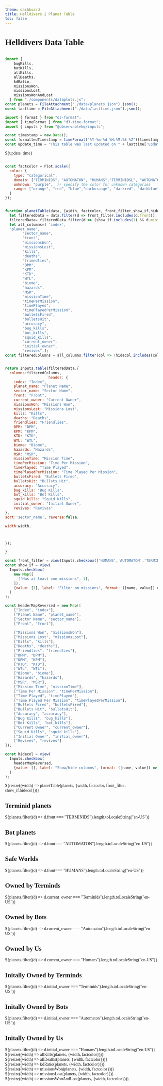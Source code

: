 ```yaml
---
theme: dashboard
title: Helldivers 2 Planet Table
toc: false
---
```



# Helldivers Data Table

<style>
  
@import url('https://fonts.googleapis.com/css2?family=Goldman&display=swap');

@import url('https://fonts.googleapis.com/css2?family=Rationale&display=swap');
body{ 
  font-family: 'Goldman' !important;
}
.card, .big {
  font-family: 'Goldman' !important;
}
[class*="inputs"] {
  font-family: 'Rationale' !important;
}
[class*="plot"] {
  font-family: 'Goldman' !important;
}
</style>

```js

import {
    bugKills,
    botKills,
    allKills,
    allDeaths,
    kdRatio,
    missionsWon,
    missionsLost,
    missionsWonAndLost
  } from "./components/dataplots.js";
const planets = FileAttachment("./data/planets.json").json();
const lasttime = FileAttachment("./data/lasttime.json").json();
```
```js
import { format } from "d3-format";
import { timeFormat } from "d3-time-format";
import { inputs } from "@observablehq/inputs";

const timestamp = new Date();
const formattedTimestamp = timeFormat("%Y-%m-%d %H:%M:%S %Z")(timestamp);
const update_time = "This table was last updated on " + lasttime['update_time'];


```

${update_time}

```js

const factcolor = Plot.scale({
  color: {
    type: "categorical",
    domain: ["TERMINIDS", "AUTOMATON", "HUMANS","TERMINIDSL", "AUTOMATONL", "HUMANSL"],  // specify known categories directly
    unknown: "purple",  // specify the color for unknown categories
    range: ["orange", "red", "blue","darkorange", "darkred", "darkblue"],  // colors for TERMINIDS, AUTOMATON, and HUMANS
  }
});
```


```js

function planetTable(data, {width, factcolor, front_filter,show_if,hidecol}) {
  let filteredData = data.filter(d => front_filter.includes(d.front));
  filteredData= filteredData.filter(d => (show_if.includes(1) && d.missionsWon > 0) || !show_if.includes(1));
  let all_columns=[ 'index',
  "planet_name",
        "sector_name",
        "front",
        "missionsWon",
        "missionsLost",
        "kills",
        "deaths",
        "friendlies",
        "DPM",
        "KPM",
        "KTD",
        "WTL",
        "biome",
        "hazards",
        "MSR",
        "missionTime",
        "timePerMission",
        "timePlayed",
        "timePlayedPerMission",
        "bulletsFired",
        "bulletsHit",
        "accuracy",
        "bug_kills",
        "bot_kills",
        "squid_kills",
        "current_owner",
        "initial_owner",
        "revives",];
const filteredColumns = all_columns.filter(col => !hidecol.includes(col));


return Inputs.table(filteredData,{
  columns:filteredColumns,
                    header: {
    index: "Index",
    planet_name: "Planet Name",
    sector_name: "Sector Name",
    front: "Front",
    current_owner: "Current Owner",
    missionsWon: "Missions Won",
    missionsLost: "Missions Lost",
    kills: "Kills",
    deaths: "Deaths",
    friendlies: "Friendlies",
    DPM: "DPM",
    KPM: "KPM",
    KTD: "KTD",
    WTL: "WTL",
    biome: "Biome",
    hazards: "Hazards",
    MSR: "MSR",
    missionTime: "Mission Time",
    timePerMission: "Time Per Mission",
    timePlayed: "Time Played",
    timePlayedPerMission: "Time Played Per Mission",
    bulletsFired: "Bullets Fired",
    bulletsHit: "Bullets Hit",
    accuracy: "Accuracy",
    bug_kills: "Bug Kills",
    bot_kills: "Bot Kills",
    squid_kills: "Squid Kills",
    initial_owner: "Initial Owner",
    revives: "Revives"
}, 
sort:'sector_name', reverse:false,

width:width,



});

}

const front_filter = view(Inputs.checkbox(['HUMANS','AUTOMATON','TERMINIDS'], {value:['HUMANS','AUTOMATON','TERMINIDS'], label:'Filter by front'}))
const show_if = view(
  Inputs.checkbox(
    new Map([
      ["Has at least one missions", 1],
    ]),
    {value: [1], label: "Filter on missions", format: ([name, value]) => `${name}`}
  )
);

const headerMapReversed = new Map([
    ["Index", "index"],
    ["Planet Name", "planet_name"],
    ["Sector Name", "sector_name"],
    ["Front", "front"],
    
    ["Missions Won", "missionsWon"],
    ["Missions Lost", "missionsLost"],
    ["Kills", "kills"],
    ["Deaths", "deaths"],
    ["Friendlies", "friendlies"],
    ["DPM", "DPM"],
    ["KPM", "KPM"],
    ["KTD", "KTD"],
    ["WTL", "WTL"],
    ["Biome", "biome"],
    ["Hazards", "hazards"],
    ["MSR", "MSR"],
    ["Mission Time", "missionTime"],
    ["Time Per Mission", "timePerMission"],
    ["Time Played", "timePlayed"],
    ["Time Played Per Mission", "timePlayedPerMission"],
    ["Bullets Fired", "bulletsFired"],
    ["Bullets Hit", "bulletsHit"],
    ["Accuracy", "accuracy"],
    ["Bug Kills", "bug_kills"],
    ["Bot Kills", "bot_kills"],
    ["Current Owner", "current_owner"],
    ["Squid Kills", "squid_kills"],
    ["Initial Owner", "initial_owner"],
    ["Revives", "revives"]
]);

const hidecol = view(
  Inputs.checkbox(
    headerMapReversed,
    {value: [], label: "Show/hide columns", format: ([name, value]) => `${name}`}
  )
);


```




<div class="grid grid-cols-1">
  <div class="card">
    ${resize((width) => planetTable(planets, {width, factcolor, front_filter, show_if,hidecol}))}
  </div>
</div>
<!-- Cards with big numbers -->

<div class="grid grid-cols-3">
  <div class="card">
    <h2>Terminid planets</h2>
    <span class="big">${planets.filter((d) => d.front === "TERMINIDS").length.toLocaleString("en-US")}</span>
  </div>
  <div class="card">
    <h2>Bot planets</h2>
    <span class="big">${planets.filter((d) => d.front=== "AUTOMATON").length.toLocaleString("en-US")}</span>
  </div>
  <div class="card">
    <h2>Safe Worlds</h2>
    <span class="big">${planets.filter((d) => d.front=== "HUMANS").length.toLocaleString("en-US")}</span>
  </div>
  <div class="card">
    <h2>Owned by Terminds</h2>
    <span class="big">${planets.filter((d) => d.current_owner === "Terminids").length.toLocaleString("en-US")}</span>
  </div>
    <div class="card">
    <h2>Owned by Bots</h2>
    <span class="big">${planets.filter((d) => d.current_owner === "Automaton").length.toLocaleString("en-US")}</span>
  </div>
    <div class="card">
    <h2>Owned by Us</h2>
    <span class="big">${planets.filter((d) => d.current_owner === "Humans").length.toLocaleString("en-US")}</span>
  </div>

  <div class="card">
    <h2>Initally Owned by Terminds</h2>
    <span class="big">${planets.filter((d) => d.initial_owner === "Terminids").length.toLocaleString("en-US")}</span>
  </div>
    <div class="card">
    <h2>Initally Owned by Bots</h2>
    <span class="big">${planets.filter((d) => d.initial_owner === "Automaton").length.toLocaleString("en-US")}</span>
  </div>
    <div class="card">
    <h2>Initally Owned by Us</h2>
    <span class="big">${planets.filter((d) => d.initial_owner === "Humans").length.toLocaleString("en-US")}</span>
  </div>
</div>


<!-- <canvas id="canvas" width="360" height="20" style="max-width: 100%; color: var(--theme-foreground-focus); border: solid 1px var(--theme-foreground);"></canvas>




 -->

<div class="grid grid-cols-3">
  <div class="card">
    ${resize((width) => allKills(planets, {width, factcolor}))}
  </div>
    <div class="card">
    ${resize((width) => allDeaths(planets, {width, factcolor}))}
  </div>
    <div class="card">
    ${resize((width) => kdRatio(planets, {width, factcolor}))}
  </div>
</div>



<div class="grid grid-cols-2">
  <div class="card">
    ${resize((width) => missionsWon(planets, {width, factcolor}))}
  </div>
      <div class="card">
    ${resize((width) => missionsLost(planets, {width, factcolor}))}
  </div>
    
</div>


<div class="grid grid-cols-1">
<div class="card">
    ${resize((width) => missionsWonAndLost(planets, {width, factcolor}))}
  </div>
  </div>


